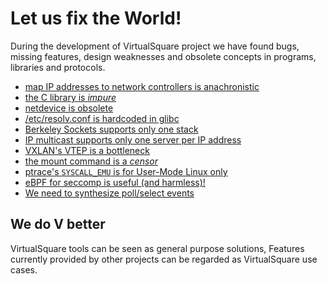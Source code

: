 Let us fix the World!
====

During the development of VirtualSquare project we have found bugs, missing features, design weaknesses and
obsolete concepts in programs, libraries and protocols. 

* [map IP addresses to network controllers is anachronistic](newipaddr.md)
* [the C library is *impure*](impurelibc.md)
* [netdevice is obsolete](nonetdevice.md)
* [/etc/resolv.conf is hardcoded in glibc](vresolvconf.md)
* [Berkeley Sockets supports only one stack](nomsocket.md)
* [IP multicast supports only one server per IP address](multimulticast.md)
* [VXLAN's VTEP is a bottleneck](novtep.md)
* [the mount command is a *censor*](freemount.md)
* [ptrace's `SYSCALL_EMU` is for User-Mode Linux only](nosyscall_emu.md)
* [eBPF for seccomp is useful (and harmless)!](seccomp_ebpf.md)
* [We need to synthesize poll/select events](vpoll.md)

<!-- TBD
linux does not provide synthesized events for poll/select etc.
glibc uses the wrong type of sockets for if_nametoindex
-->

## We do V better

VirtualSquare tools can be seen as general purpose solutions,
Features currently provided by other projects can be regarded as
VirtualSquare use cases.

<!-- TBD list of projects
https://github.com/rootless-containers/slirp4netns
fakeroot
fuse
-->
